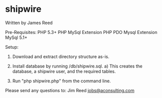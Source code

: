 # shipwire

Written by James Reed

Pre-Requisites:
PHP 5.3+
PHP MySql Extension
PHP PDO Mysql Extension
MySql 5.1+

Setup:
1) Download and extract directory structure as-is.

2) Install database by running /db/shipwire.sql.
    a) This creates the database, a shipwire user, and the required tables.
    
3) Run "php shipwire.php" from the command line.

Please send any questions to:
Jim Reed
jobs@aconsulting.com
